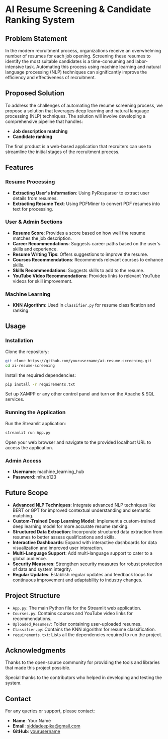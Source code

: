 # AI Resume Screening & Candidate Ranking System

## Problem Statement
In the modern recruitment process, organizations receive an overwhelming number of resumes for each job opening. Screening these resumes to identify the most suitable candidates is a time-consuming and labor-intensive task. Automating this process using machine learning and natural language processing (NLP) techniques can significantly improve the efficiency and effectiveness of recruitment.

## Proposed Solution
To address the challenges of automating the resume screening process, we propose a solution that leverages deep learning and natural language processing (NLP) techniques. The solution will involve developing a comprehensive pipeline that handles:

- **Job description matching**
- **Candidate ranking**

The final product is a web-based application that recruiters can use to streamline the initial stages of the recruitment process.

## Features
### Resume Processing
- **Extracting User's Information**: Using PyResparser to extract user details from resumes.
- **Extracting Resume Text**: Using PDFMiner to convert PDF resumes into text for processing.

### User & Admin Sections
- **Resume Score**: Provides a score based on how well the resume matches the job description.
- **Career Recommendations**: Suggests career paths based on the user's skills and experience.
- **Resume Writing Tips**: Offers suggestions to improve the resume.
- **Courses Recommendations**: Recommends relevant courses to enhance skills.
- **Skills Recommendations**: Suggests skills to add to the resume.
- **YouTube Video Recommendations**: Provides links to relevant YouTube videos for skill improvement.

### Machine Learning
- **KNN Algorithm**: Used in `Classifier.py` for resume classification and ranking.

## Usage
### Installation
Clone the repository:
```bash
git clone https://github.com/yourusername/ai-resume-screening.git
cd ai-resume-screening
```
Install the required dependencies:
```bash
pip install -r requirements.txt
```
Set up XAMPP or any other control panel and turn on the Apache & SQL services.

### Running the Application
Run the Streamlit application:
```bash
streamlit run App.py
```
Open your web browser and navigate to the provided localhost URL to access the application.

### Admin Access
- **Username**: machine_learning_hub
- **Password**: mlhub123

## Future Scope
- **Advanced NLP Techniques**: Integrate advanced NLP techniques like BERT or GPT for improved contextual understanding and semantic matching.
- **Custom-Trained Deep Learning Model**: Implement a custom-trained deep learning model for more accurate resume ranking.
- **Structured Data Extraction**: Incorporate structured data extraction from resumes to better assess qualifications and skills.
- **Interactive Dashboards**: Expand with interactive dashboards for data visualization and improved user interaction.
- **Multi-Language Support**: Add multi-language support to cater to a global audience.
- **Security Measures**: Strengthen security measures for robust protection of data and system integrity.
- **Regular Updates**: Establish regular updates and feedback loops for continuous improvement and adaptability to industry changes.

## Project Structure
- `App.py`: The main Python file for the Streamlit web application.
- `Courses.py`: Contains courses and YouTube video links for recommendations.
- `Uploaded_Resumes/`: Folder containing user-uploaded resumes.
- `Classifier.py`: Contains the KNN algorithm for resume classification.
- `requirements.txt`: Lists all the dependencies required to run the project.

## Acknowledgments
Thanks to the open-source community for providing the tools and libraries that made this project possible.

Special thanks to the contributors who helped in developing and testing the system.

## Contact
For any queries or support, please contact:

- **Name**: Your Name
- **Email**: siddadeepika@gmail.com
- **GitHub**: [yourusername]([https://github.com/DeepikaSidda])
